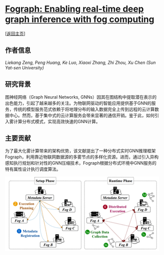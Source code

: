 # [Fograph: Enabling real-time deep graph inference with fog computing](https://doi.org/10.1145/3485447.3511982)

\[[返回主页](https://github.com/withhaotian/awesome-edge-AI-papers.git)\]

## 作者信息
*Liekang Zeng, Peng Huang, Ke Luo, Xiaoxi Zhang, Zhi Zhou, Xu Chen (Sun Yat-sen University)*

## 研究背景
图神经网络（Graph Neural Networks, GNNs）因其在图结构中提取潜在表示的出色能力，引起了越来越多的关注。为物联网驱动的智能应用提供基于GNN的服务，传统的模型服务范式依赖于将地理分布的输入数据完全上传到远程的云计算数据中心。然而，基于集中式的云计算服务会带来显著的通信开销。鉴于此，如何引入雾计算分布式模式，实现高效快速的GNN计算。

## 主要贡献
为了最大化雾计算带来的架构优势，该文献提出了一种分布式实时GNN推理框架Fograph，利用靠近物联网数据源的多雾节点的多样化资源。进而，通过引入异构感知执行规划和针对性的GNN压缩技术，Fograph根据分布式环境中GNN服务的特有属性设计执行调度算法。

![alt text](../../figs/www22-fograph.png)